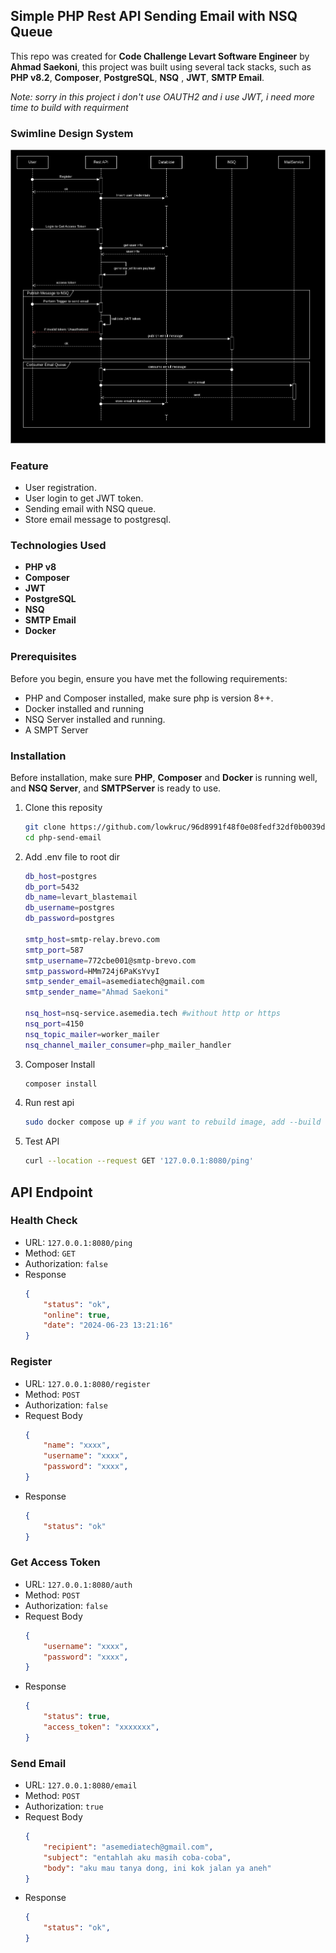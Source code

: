 ## Simple PHP Rest API Sending Email with NSQ Queue 
This repo was created for **Code Challenge Levart Software Engineer** by **Ahmad Saekoni**, this project was built using several tack stacks, such as **PHP v8.2**, **Composer**, **PostgreSQL**, **NSQ** , **JWT**, **SMTP Email**.

_Note: sorry in this project i don't use OAUTH2 and i use JWT, i need more time to build with requirment_

### Swimline Design System
![Swimlime Design System](https://raw.githubusercontent.com/lowkruc/96d8991f48f0e08fedf32df0b0039d89/main/swimline.png)

### Feature
- User registration.
- User login to get JWT token.
- Sending email with NSQ queue.
- Store email message to postgresql.

### Technologies Used
- **PHP v8**
- **Composer**
- **JWT**
- **PostgreSQL**
- **NSQ**
- **SMTP Email**
- **Docker**


### Prerequisites 
Before you begin, ensure you have met the following requirements: 
- PHP and Composer installed, make sure php is version 8++.
- Docker installed and running
- NSQ Server installed and running.
- A SMPT Server

### Installation
Before installation, make sure **PHP**, **Composer** and **Docker** is running well, and **NSQ Server**, and **SMTPServer** is ready to use.

1. Clone this reposity
	```bash
	git clone https://github.com/lowkruc/96d8991f48f0e08fedf32df0b0039d89.git ./php-send-email
	cd php-send-email
	```
2. Add .env file to root dir
	```bash
	db_host=postgres
	db_port=5432
	db_name=levart_blastemail
	db_username=postgres
	db_password=postgres

	smtp_host=smtp-relay.brevo.com
	smtp_port=587
	smtp_username=772cbe001@smtp-brevo.com
	smtp_password=HMm724j6PaKsYvyI
	smtp_sender_email=asemediatech@gmail.com
	smtp_sender_name="Ahmad Saekoni"

	nsq_host=nsq-service.asemedia.tech #without http or https
	nsq_port=4150
	nsq_topic_mailer=worker_mailer
	nsq_channel_mailer_consumer=php_mailer_handler
	```
3. Composer Install
	```bash
	composer install
	```
4.  Run rest api
	```bash
	sudo docker compose up # if you want to rebuild image, add --build
	```
5. Test API
	```bash
	curl --location --request GET '127.0.0.1:8080/ping'
	```

## API Endpoint
### Health Check
- URL: ```127.0.0.1:8080/ping```
- Method: ```GET```
- Authorization: ```false```
- Response
	```json
	{
		"status": "ok",
		"online": true,
		"date": "2024-06-23 13:21:16"
	}
	```
	
### Register
- URL: ```127.0.0.1:8080/register```
- Method: ```POST```
- Authorization: ```false```
- Request Body
	```json
	{
		"name": "xxxx",
		"username": "xxxx",
		"password": "xxxx",
	}
	```
- Response
	```json
	{
		"status": "ok"
	}
	```
	
### Get Access Token
- URL: ```127.0.0.1:8080/auth```
- Method: ```POST```
- Authorization: ```false```
- Request Body
	```json
	{
		"username": "xxxx",
		"password": "xxxx",
	}
	```
- Response
	```json
	{
		"status": true,
		"access_token": "xxxxxxx",
	}
	```

### Send Email
- URL: ```127.0.0.1:8080/email```
- Method: ```POST```
- Authorization: ```true```
- Request Body
	```json
	{ 
		"recipient": "asemediatech@gmail.com",
		"subject": "entahlah aku masih coba-coba",
		"body": "aku mau tanya dong, ini kok jalan ya aneh" 
	}
	```
- Response
	```json
	{
		"status": "ok",
	}
	```
